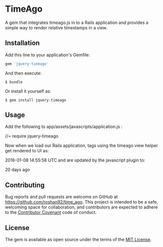 # TimeAgo
A gem that integrates timeago.js in to a Rails application and provides a simple way to render relative timestamps in a view.

## Installation

Add this line to your application's Gemfile:

```ruby
gem 'jquery-timeago'
```

And then execute:

    $ bundle

Or install it yourself as:

    $ gem install jquery-timeago

## Usage

Add the following to app/assets/javascripts/application.js :

//= require jquery-timeago

Now when we load our Rails application, tags using the timeago view helper get rendered to UI as:

<time class="timeago" datetime="2016-01-08T14:55:58Z">
    2016-01-08 14:55:58 UTC
</time>
and are updated by the javascript plugin to:

<time class="timeago" datetime="2016-01-08T15:04:10Z"
   title="2016-01-08 15:04:10 UTC">
    20 days ago
</time>

## Contributing

Bug reports and pull requests are welcome on GitHub at https://github.com/roshan92/time_ago. This project is intended to be a safe, welcoming space for collaboration, and contributors are expected to adhere to the [Contributor Covenant](contributor-covenant.org) code of conduct.


## License

The gem is available as open source under the terms of the [MIT License](http://opensource.org/licenses/MIT).
